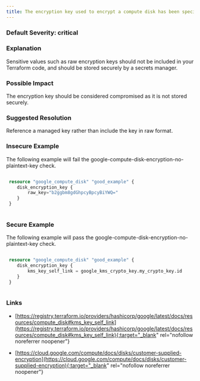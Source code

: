 ```yaml
---
title: The encryption key used to encrypt a compute disk has been specified in plaintext.
---
```


### Default Severity: <span class="severity critical">critical</span>

### Explanation

Sensitive values such as raw encryption keys should not be included in your Terraform code, and should be stored securely by a secrets manager.

### Possible Impact
The encryption key should be considered compromised as it is not stored securely.

### Suggested Resolution
Reference a managed key rather than include the key in raw format.


### Insecure Example

The following example will fail the google-compute-disk-encryption-no-plaintext-key check.
```terraform

 resource "google_compute_disk" "good_example" {
 	disk_encryption_key {
 		raw_key="b2ggbm8gdGhpcyBpcyBiYWQ="
 	}
 }
 
```



### Secure Example

The following example will pass the google-compute-disk-encryption-no-plaintext-key check.
```terraform

 resource "google_compute_disk" "good_example" {
 	disk_encryption_key {
 		kms_key_self_link = google_kms_crypto_key.my_crypto_key.id
 	}
 }
 
```



### Links


- [https://registry.terraform.io/providers/hashicorp/google/latest/docs/resources/compute_disk#kms_key_self_link](https://registry.terraform.io/providers/hashicorp/google/latest/docs/resources/compute_disk#kms_key_self_link){:target="_blank" rel="nofollow noreferrer noopener"}

- [https://cloud.google.com/compute/docs/disks/customer-supplied-encryption](https://cloud.google.com/compute/docs/disks/customer-supplied-encryption){:target="_blank" rel="nofollow noreferrer noopener"}



